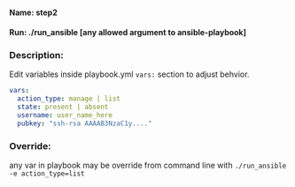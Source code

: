 #### Name: step2
#### Run: ./run\_ansible [any allowed argument to ansible-playbook]


### Description: 
Edit variables inside playbook.yml `vars:` section to adjust behvior.

```yaml
vars:
  action_type: manage | list
  state: present | absent
  username: user_name_here
  pubkey: "ssh-rsa AAAAB3NzaC1y...."
```


### Override:
any var in playbook may be override from command line with `./run_ansible -e action_type=list`

